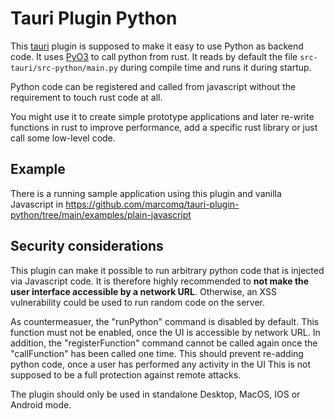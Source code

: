 # Tauri Plugin Python

This [tauri](https://v2.tauri.app/) plugin is supposed to make it easy to use Python as backend code.
It uses [PyO3](https://pyo3.rs) to call python from rust.
It reads by default the file `src-tauri/src-python/main.py` during 
compile time and runs it during startup.

Python code can be registered and called from javascript without the 
requirement to touch rust code at all.


You might use it to create simple prototype applications
and later re-write functions in rust to improve
performance, add a specific rust library or just call some 
low-level code.

## Example

There is a running sample application using this plugin and vanilla 
Javascript in https://github.com/marcomq/tauri-plugin-python/tree/main/examples/plain-javascript

## Security considerations
This plugin can make it possible to run arbitrary python code that is injected
via Javascript code. It is therefore highly recommended to **not make the user
interface accessible by a network URL**. Otherwise, an XSS vulnerability could 
be used to run random code on the server.

As countermeasuer, the "runPython" command is disabled by default. This function
must not be enabled, once the UI is accessible by network URL.
In addition, the "registerFunction" command cannot be called again once the 
"callFunction" has been called one time. This should prevent re-adding python code, 
once a user has performed any activity in the UI
This is not supposed to be a full protection against remote attacks.

The plugin should only be used in standalone Desktop, MacOS, IOS or Android mode.
